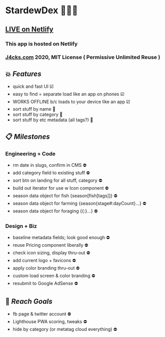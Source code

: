 # StardewDex 💫🐝📱

## [LIVE on Netlify](https://stardew.netlify.com/)

### This app is hosted on Netlify
### [J4cks.com](https://J4cks.com) 2020, MIT License ( Permissive Unlimited Reuse )

## 💥 _Features_
- quick and fast UI ☑️
- easy to find = separate load like an app on phones ☑️
- WORKS OFFLINE b/c loads to your device like an app ☑️
- sort stuff by name 🚧
- sort stuff by category 🚧
- sort stuff by etc metadata (all tags?) 🚧

## 📋 _Milestones_

### Engineering + Code
- rm date in slugs, confirm in CMS ⛔️
- add category field to existing stuff ⛔️
- sort btn on landing for all stuff, category ⛔️
- build out iterator for use w Icon component ⛔️
- season data object for fish {season[fish[tags]]} ⛔️
- season data object for farming {season{stage#:dayCount}...} ⛔️
- season data object for foraging {{:}...} ⛔️

### Design + Biz
- baseline metadata fields; look good enough ⛔️
- reuse Pricing component liberally ⛔️
- check icon sizing, display thru-out ⛔️
- add current logo + favicons ⛔️
- apply color branding thru-out ⛔️
- custom load screen & color branding ⛔️
- resubmit to Google AdSense ⛔️

## 🏁 _Reach Goals_
- fb page & twitter account ⛔️
- Lighthouse PWA scoring, tweaks ⛔️
- hide by category (or metatag cloud everything) ⛔️
